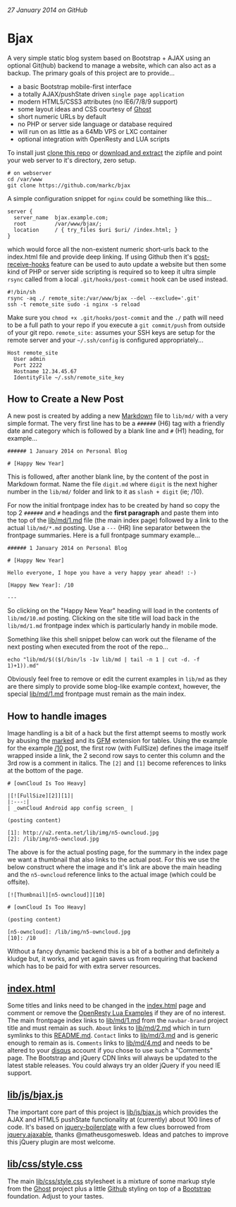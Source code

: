 ###### 27 January 2014 on GitHub

# Bjax

A very simple static blog system based on Bootstrap + AJAX using an optional
Git(hub) backend to manage a website, which can also act as a backup. The
primary goals of this project are to provide...

- a basic Bootstrap mobile-first interface
- a totally AJAX/pushState driven `single page application`
- modern HTML5/CSS3 attributes (no IE6/7/8/9 support)
- some layout ideas and CSS courtesy of [Ghost]
- short numeric URLs by default
- no PHP or server side language or database required
- will run on as little as a 64Mb VPS or LXC container
- optional integration with OpenResty and LUA scripts

To install just [clone this repo] or [download and extract] the zipfile and
point your web server to it's directory, zero setup.

    # on webserver
    cd /var/www
    git clone https://github.com/markc/bjax

A simple configuration snippet for `nginx` could be something like this...

    server {
      server_name  bjax.example.com;
      root         /var/www/bjax/;
      location     / { try_files $uri $uri/ /index.html; }
    }

which would force all the non-existent numeric short-urls back to the
index.html file and provide deep linking. If using Github then it's
[post-receive-hooks] feature can be used to auto update a website but
then some kind of PHP or server side scripting is required so to keep it
ultra simple `rsync` called from a local `.git/hooks/post-commit` hook
can be used instead.

    #!/bin/sh
    rsync -aq ./ remote_site:/var/www/bjax --del --exclude='.git'
    ssh -t remote_site sudo -i nginx -s reload

Make sure you `chmod +x .git/hooks/post-commit` and the `./` path will
need to be a full path to your repo if you execute a `git commit/push`
from outside of your git repo. `remote_site:` assumes your SSH keys are
setup for the remote server and your `~/.ssh/config` is configured
appropriately...

    Host remote_site
      User admin
      Port 2222
      Hostname 12.34.45.67
      IdentityFile ~/.ssh/remote_site_key


## How to Create a New Post

A new post is created by adding a new [Markdown] file to `lib/md/` with a
very simple format. The very first line has to be a `######` (H6) tag
with a friendly date and category which is followed by a blank line and
`#` (H1) heading, for example...

    ###### 1 January 2014 on Personal Blog

    # [Happy New Year]

This is followed, after another blank line, by the content of the post in
Markdown format. Name the file `digit.md` where `digit` is the next higher
number in the `lib/md/` folder and link to it as `slash + digit` (ie; /10).

For now the initial frontpage index has to be created by hand so copy the
top 2 `######` and `#` headings and the **first paragraph** and paste them
into the top of the [lib/md/1.md] file (the main index page) followed by a
link to the actual `lib/md/*.md` posting. Use a `---` (HR) line separator
between the frontpage summaries. Here is a full frontpage summary example...

    ###### 1 January 2014 on Personal Blog

    # [Happy New Year]

    Hello everyone, I hope you have a very happy year ahead! :-)

    [Happy New Year]: /10

    ---

So clicking on the "Happy New Year" heading will load in the contents of
`lib/md/10.md` posting. Clicking on the site title will load back in the
`lib/md/1.md` frontpage index which is particularly handy in mobile mode.

Something like this shell snippet below can work out the filename of the
next posting when executed from the root of the repo...

    echo "lib/md/$(($(/bin/ls -1v lib/md | tail -n 1 | cut -d. -f 1)+1)).md"

Obviously feel free to remove or edit the current examples in `lib/md` as
they are there simply to provide some blog-like example context, however,
the special [lib/md/1.md] frontpage must remain as the main index.

## How to handle images

Image handling is a bit of a hack but the first attempt seems to mostly work
by abusing the [marked] and its [GFM] extension for tables. Using the example
for the example [/10] post, the first row (with FullSize) defines the image
itself wrapped inside a link, the 2 second row says to center this column and
the 3rd row is a comment in italics. The `[2]` and `[1]` become references to
links at the bottom of the page.

    # [ownCloud Is Too Heavy]

    |[![FullSize][2]][1]|
    |:---:|
    | _ownCloud Android app config screen_ |

    (posting content)

    [1]: http://u2.renta.net/lib/img/n5-owncloud.jpg
    [2]: /lib/img/n5-owncloud.jpg

The above is for the actual posting page, for the summary in the index page
we want a thumbnail that also links to the actual post. For this we use the
below construct where the image and it's link are above the main heading and
the `n5-owncloud` reference links to the actual image (which could be offsite).

    [![Thumbnail][n5-owncloud]][10]

    # [ownCloud Is Too Heavy]

    (posting content)

    [n5-owncloud]: /lib/img/n5-owncloud.jpg
    [10]: /10

Without a fancy dynamic backend this is a bit of a bother and definitely a
kludge but, it works, and yet again saves us from requiring that backend
which has to be paid for with extra server resources.

## [index.html]

Some titles and links need to be changed in the [index.html] page and comment
or remove the [OpenResty Lua Examples] if they are of no interest. The main
frontpage index links to [lib/md/1.md] from the `navbar-brand` project
title and must remain as such. `About` links to [lib/md/2.md] which in turn
symlinks to this [README.md]. `Contact` links  to [lib/md/3.md] and is
generic enough to remain as is. `Comments` links to [lib/md/4.md] and needs
to be altered to your [disqus] account if you chose to use such a "Comments"
page. The Bootstrap and jQuery CDN links will always be updated to the latest
stable releases. You could always try an older jQuery if you need IE support.


## [lib/js/bjax.js]

The important core part of this project is [lib/js/bjax.js] which provides
the AJAX and HTML5 pushState functionality at (currently) about 100 lines
of code. It's based on [jquery-boilerplate] with a few clues borrowed from
[jquery.ajaxable], thanks @matheusgomesweb. Ideas and patches to improve
this jQuery plugin are most welcome.


## [lib/css/style.css]

The main [lib/css/style.css] stylesheet is a mixture of some markup style
from the [Ghost] project plus a little [Github] styling on top of a
[Bootstrap] foundation. Adjust to your tastes.


[Ghost]: http://ghost.org
[post-receive-hooks]: https://help.github.com/articles/post-receive-hooks
[Markdown]: http://en.wikipedia.org/wiki/Markdown
[jquery-boilerplate]: https://github.com/jquery-boilerplate
[jquery.ajaxable]: https://github.com/matheusgomesweb/jquery.ajaxable
[clone this repo]: https://github.com/markc/bjax.git
[download and extract]: https://github.com/markc/bjax/archive/master.zip
[disqus]: http://disqus.com/websites
[OpenResty Lua Examples]: https://github.com/markc/lua
[Github]: https://github.commit
[Bootstrap]: http://getbootstrap.com
[index.html]: https://raw2.github.com/markc/bjax/master/index.html
[lib/css/style.css]: https://raw2.github.com/markc/bjax/master/lib/css/style.css
[lib/js/bjax.js]: https://raw2.github.com/markc/bjax/master/lib/js/bjax.js
[README.md]: https://raw2.github.com/markc/bjax/master/README.md
[lib/md/1.md]: https://raw2.github.com/markc/bjax/master/lib/md/1.md
[lib/md/2.md]: https://raw2.github.com/markc/bjax/master/lib/md/2.md
[lib/md/3.md]: https://raw2.github.com/markc/bjax/master/lib/md/3.md
[lib/md/4.md]: https://raw2.github.com/markc/bjax/master/lib/md/4.md
[/10]: https://raw2.github.com/markc/bjax/master/lib/md/10.md
[marked]: https://github.com/chjj/marked
[GFM]: https://help.github.com/articles/github-flavored-markdown
